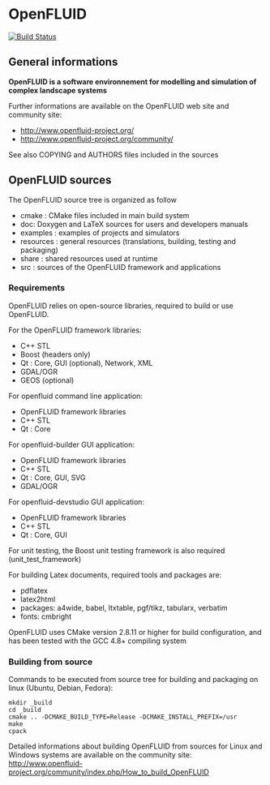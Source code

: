 OpenFLUID
=========

[![Build Status](https://travis-ci.org/OpenFLUID/openfluid.svg?branch=develop)](https://travis-ci.org/OpenFLUID/openfluid)


## General informations

**OpenFLUID is a software environnement for modelling and simulation
of complex landscape systems**

Further informations are available on the OpenFLUID web site and community site:  
- http://www.openfluid-project.org/
- http://www.openfluid-project.org/community/

See also COPYING and AUTHORS files included in the sources


## OpenFLUID sources 

The OpenFLUID source tree is organized as follow
- cmake : CMake files included in main build system 
- doc: Doxygen and LaTeX sources for users and developers manuals
- examples : examples of projects and simulators
- resources : general resources (translations, building, testing and packaging)
- share : shared resources used at runtime
- src : sources of the OpenFLUID framework and applications


### Requirements

OpenFLUID relies on open-source libraries, required to build or use OpenFLUID.

For the OpenFLUID framework libraries: 
  - C++ STL
  - Boost (headers only)
  - Qt : Core, GUI (optional), Network, XML
  - GDAL/OGR
  - GEOS (optional)

For openfluid command line application: 
  - OpenFLUID framework libraries
  - C++ STL
  - Qt : Core 

For openfluid-builder GUI application: 
  - OpenFLUID framework libraries
  - C++ STL
  - Qt : Core, GUI, SVG
  - GDAL/OGR

For openfluid-devstudio GUI application: 
  - OpenFLUID framework libraries
  - C++ STL
  - Qt : Core, GUI

For unit testing, the Boost unit testing framework is also required 
(unit_test_framework)

For building Latex documents, required tools and packages are:
- pdflatex
- latex2html
- packages: a4wide, babel, ltxtable, pgf/tikz, tabularx, verbatim
- fonts: cmbright

OpenFLUID uses CMake version 2.8.11 or higher for build configuration, 
and has been tested with the GCC 4.8+ compiling system


### Building from source

Commands to be executed from source tree for building and packaging on linux (Ubuntu, Debian, Fedora):

    mkdir _build
    cd _build
    cmake .. -DCMAKE_BUILD_TYPE=Release -DCMAKE_INSTALL_PREFIX=/usr
    make
    cpack
    
Detailed informations about building OpenFLUID from sources for Linux and Windows systems 
are available on the community site: 
http://www.openfluid-project.org/community/index.php/How_to_build_OpenFLUID


